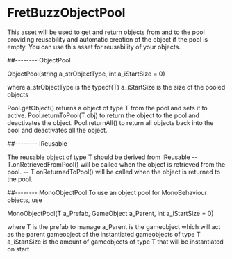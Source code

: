 # **FretBuzzObjectPool**

This asset will be used to get and return objects from and to the pool providing reusability and automatic creation of the object if the pool is empty.
You can use this asset for reusability of your objects.


##-------- ObjectPool<T>

ObjectPool(string a_strObjectType, int a_iStartSize = 0)

where a_strObjectType is the typeof(T)
a_iStartSize is the size of the pooled objects

Pool.getObject() returns a object of type T from the pool and sets it to active.
Pool.returnToPool(T obj) to return the object to the pool and deactivates the object.
Pool.returnAll() to return all objects back into the pool and deactivates all the object.

##-------- IReusable

The reusable object of type T should be derived from IReusable
-- T.onRetrievedFromPool()
will be called when the object is retrieved from the pool.
-- T.onReturnedToPool()
will be called when the object is returned to the pool.



##-------- MonoObjectPool<T>
To use an object pool for MonoBehaviour objects, use 

MonoObjectPool<T>(T a_Prefab, GameObject a_Parent, int a_iStartSize = 0)

where T is the prefab to manage
a_Parent is the gameobject which will act as the parent gameobject of the instantiated gameobjects of type T
a_iStartSize is the amount of gameobjects of type T that will be instantiated on start
